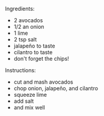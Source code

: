 Ingredients:
- 2 avocados
- 1/2 an onion
- 1 lime
- 2 tsp salt
- jalapeño to taste
- cilantro to taste
- don't forget the chips!

Instructions:
- cut and mash avocados
- chop onion, jalapeño, and cilantro
- squeeze lime
- add salt
- and mix well
